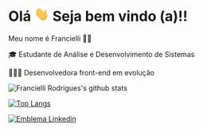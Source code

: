 

<!--
**Franciellirodrigues/Franciellirodrigues** is a ✨ _special_ ✨ repository because its `README.md` (this file) appears on your GitHub profile.

Here are some ideas to get you started:

- 🔭 I’m currently working on ...
- 🌱 I’m currently learning ...
- 👯 I’m looking to collaborate on ...
- 🤔 I’m looking for help with ...
- 💬 Ask me about ...
- 📫 How to reach me: ...
- 😄 Pronouns: ...
- ⚡ Fun fact: ...
-->
# Olá <a target="_blank" rel="noopener noreferrer" href="https://raw.githubusercontent.com/ABSphreak/ABSphreak/master/gifs/Hi.gif"><img src="https://raw.githubusercontent.com/ABSphreak/ABSphreak/master/gifs/Hi.gif" width="30px" style="max-width:100%;"></a> Seja bem vindo (a)!!
Meu nome é Francielli 👩🏻

🎓 Estudante de Análise e Desenvolvimento de Sistemas

👩🏻‍💻 Desenvolvedora  front-end em evolução

![Francielli Rodrigues's github stats](https://github-readme-stats.vercel.app/api?username=Franciellirodrigues&show_icons=true&theme=Gradiente)

[![Top Langs](https://github-readme-stats.vercel.app/api/top-langs/?username=Franciellirodrigues&theme=material-palenight)](https://github.com/Franciellirodrigues/github-readme-stats)



  <a href="https://www.linkedin.com/in/franciellirodrigues/" rel="nofollow"><img src="https://camo.githubusercontent.com/5aab85a665e4ae02c797985305e192103f6f8ce3/68747470733a2f2f696d672e736869656c64732e696f2f62616467652f2d4c696e6b6564496e2d626c75653f7374796c653d666c61742d737175617265266c6f676f3d4c696e6b6564696e266c6f676f436f6c6f723d7768697465266c696e6b3d68747470733a2f2f7777772e6c696e6b6564696e2e636f6d2f696e2f697361646f72612d726f647269677565732d7374616e6761726c696e2d3438343032623134312f" alt="Emblema Linkedin" data-canonical-src="https://img.shields.io/badge/-LinkedIn-blue?style=flat-square&amp;logo=Linkedin&amp;logoColor=white&amp;link=https://www.linkedin.com/in/franciellirodrigues/" style="max-width:100%;"></a>
